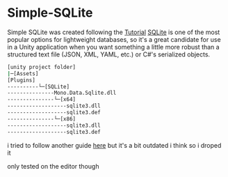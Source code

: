 # Simple-SQLite
Simple SQLite was created following the [Tutorial](https://www.youtube.com/watch?v=8bpYHCKdZno&ab_channel=Digestible)
[SQLite](https://sqlite.org/index.html) is one of the most popular options for lightweight databases, so it's a great candidate for use in a Unity application when you want something a little more robust than a structured text file (JSON, XML, YAML, etc.) or C#'s serialized objects.

```bash
[unity project folder]
|─[Assets]
[Plugins]
----------└─[SQLite]
---------------Mono.Data.Sqlite.dll
---------------└─[x64]
-------------------sqlite3.dll
-------------------sqlite3.def
---------------└─[x86]
-------------------sqlite3.dll
-------------------sqlite3.def
```

i tried to follow another guide [here](https://javadocmd.com/blog/how-to-set-up-sqlite-for-unity/) but it's a bit outdated i think so i droped it


only tested on the editor though 

